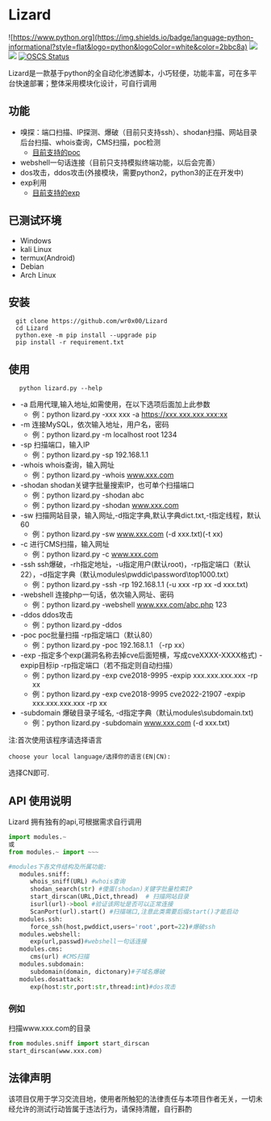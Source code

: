 # Lizard

![https://www.python.org](https://img.shields.io/badge/language-python-informational?style=flat&logo=python&logoColor=white&color=2bbc8a)
![](https://img.shields.io/badge/features-convenient-informational?style=flat&color=2bbc8a)
![](https://img.shields.io/badge/license-MIT_License-informational?style=flat&logoColor=white&color=2bbc8a)
[](https://img.shields.io/packagist/stars/wr0x00/Lizard?style=flat-square)
[![OSCS Status](https://www.oscs1024.com/platform/badge/wr0x00/Lizard.svg?size=small)](https://www.oscs1024.com/project/wr0x00/Lizard?ref=badge_small)

Lizard是一款基于python的全自动化渗透脚本，小巧轻便，功能丰富，可在多平台快速部署；整体采用模块化设计，可自行调用

功能
----
* 嗅探：端口扫描、IP探测、爆破（目前只支持ssh）、shodan扫描、网站目录后台扫描、whois查询，CMS扫描，poc检测
    * [目前支持的poc](https://github.com/wr0x00/Lizard/wiki/Supported_poc_CN)
* webshell一句话连接（目前只支持模拟终端功能，以后会完善）
* dos攻击，ddos攻击(外接模块，需要python2，python3的正在开发中)
* exp利用
    * [目前支持的exp](https://github.com/wr0x00/Lizard/wiki/Support_EXP_CN)
   
已测试环境
------
* Windows
* kali Linux
* termux(Android)
* Debian
* Arch Linux

安装
--
      git clone https://github.com/wr0x00/Lizard
      cd Lizard
      python.exe -m pip install --upgrade pip
      pip install -r requirement.txt
使用
---
       python lizard.py --help
* -a 启用代理,输入地址,如需使用，在以下选项后面加上此参数
   * 例：python lizard.py -xxx xxx -a https://xxx.xxx.xxx.xxx:xx
* -m 连接MySQL，依次输入地址，用户名，密码
   * 例：python lizard.py -m localhost root 1234
* -sp 扫描端口，输入IP
   * 例：python lizard.py -sp 192.168.1.1
* -whois whois查询，输入网址
   * 例：python lizard.py -whois www.xxx.com
* -shodan shodan关键字批量搜索IP，也可单个扫描端口
   * 例：python lizard.py -shodan abc
   * 例：python lizard.py -shodan www.xxx.com
* -sw 扫描网站目录，输入网址,-d指定字典,默认字典dict.txt,-t指定线程，默认60
   * 例：python lizard.py -sw www.xxx.com (-d xxx.txt)(-t xx)
* -c 进行CMS扫描，输入网址
   * 例：python lizard.py -c www.xxx.com
* -ssh ssh爆破，-rh指定地址，-u指定用户(默认root)，-rp指定端口（默认22），-d指定字典（默认modules\pwddic\password\top1000.txt）
   * 例：python lizard.py -ssh -rp 192.168.1.1 (-u xxx -rp xx -d xxx.txt)
* -webshell 连接php一句话，依次输入网址、密码
   * 例：python lizard.py -webshell www.xxx.com/abc.php 123
* -ddos ddos攻击
   * 例：python lizard.py -ddos
* -poc poc批量扫描 -rp指定端口（默认80）
   * 例：python lizard.py -poc 192.168.1.1 （-rp xx）
* -exp -指定多个exp(漏洞名称去掉cve后面短横，写成cveXXXX-XXXX格式) -expip目标ip -rp指定端口（若不指定则自动扫描）
   * 例：python lizard.py -exp cve2018-9995 -expip xxx.xxx.xxx.xxx -rp xx
   * 例：python lizard.py -exp cve2018-9995 cve2022-21907 -expip xxx.xxx.xxx.xxx -rp xx
* -subdomain 爆破目录子域名, -d指定字典（默认modules\subdomain.txt)
   * 例：python lizard.py -subdomain www.xxx.com (-d xxx.txt)

注:首次使用该程序请选择语言
```shell
choose your local language/选择你的语言(EN|CN):
```
选择CN即可.

API 使用说明
----
Lizard 拥有独有的api,可根据需求自行调用
```python
import modules.~
或
from modules.~ import ~~~ 

#modules下各文件结构及所属功能:
   modules.sniff:
      whois_sniff(URL) #whois查询
      shodan_search(str) #傻蛋(shodan)关键字批量检索IP
      start_dirscan(URL,Dict,thread)  # 扫描网站目录
      isurl(url)->bool #验证该网址是否可以正常连接
      ScanPort(url).start() #扫描端口,注意此类需要后缀start()才能启动
   modules.ssh:
      force_ssh(host,pwddict,users='root',port=22)#爆破ssh
   modules.webshell:
      exp(url,passwd)#webshell一句话连接
   modules.cms:
      cms(url) #CMS扫描
   modules.subdomain:
      subdomain(domain, dictonary)#子域名爆破
   modules.dosattack:
      exp(host:str,port:str,thread:int)#dos攻击
 ```
### 例如
扫描www.xxx.com的目录
```python
from modules.sniff import start_dirscan
start_dirscan(www.xxx.com)
```

法律声明
---
该项目仅用于学习交流目地，使用者所触犯的法律责任与本项目作者无关，一切未经允许的测试行动皆属于违法行为，请保持清醒，自行斟酌

